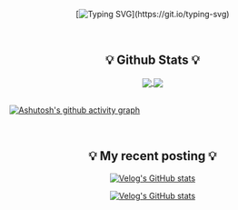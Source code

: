 <div align="center">
  
[![Typing SVG](https://readme-typing-svg.herokuapp.com?size=30&color=9B3D93&center=true&vCenter=true&width=600&height=100&lines=Hi+there%2C+I'm+devmagrfs.)](https://git.io/typing-svg)

</div>

<br>

<div align="center">
  <h2> 💡 Github Stats 💡 </h2>
  <a href="https://github.com/anuraghazra/github-readme-stats">
    <img align="center" src="https://github-readme-stats.vercel.app/api?username=devmagrfs&layout=compact&show_icons=true&theme=material-palenight&hide_rank=true&hide=stars" />
</a>
  <a href="https://github.com/anuraghazra/convoychat">
    <img align="center" src="https://github-readme-stats.vercel.app/api/top-langs/?username=devmagrfs&layout=compact&theme=material-palenight" />
</a>
</div>

<br>

[![Ashutosh's github activity graph](https://activity-graph.herokuapp.com/graph?username=devmagrfs&theme=rogue)](https://github.com/ashutosh00710/github-readme-activity-graph)

  
<br>

<div align="center" style="text-align:center">

## 💡 My recent posting 💡
  
[![Velog's GitHub stats](https://velog-readme-stats.vercel.app/api/badge?name=devmagrfs)](https://velog.io/@devmag) 

[![Velog's GitHub stats](https://velog-readme-stats.vercel.app/api?name=devmag&color=dark)](https://github.com/eungyeole/velog-readme-stats)
  
</div>
